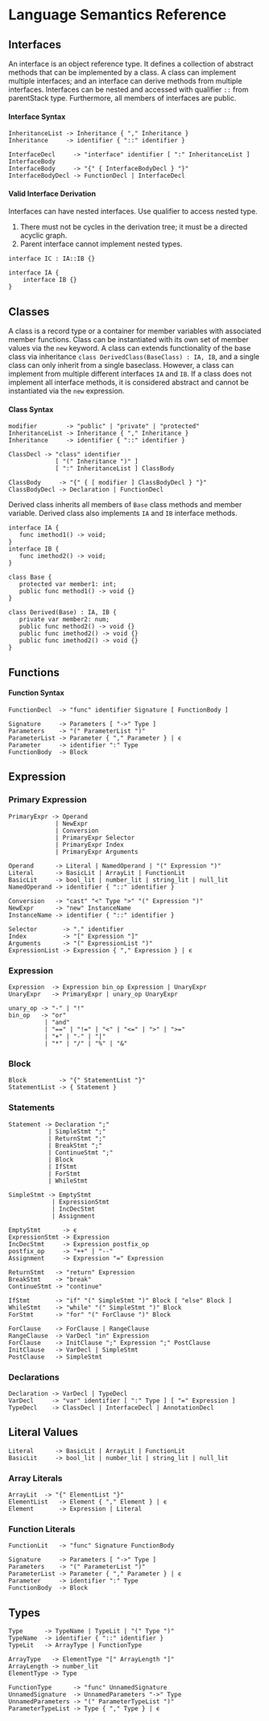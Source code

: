 # Language Semantics Reference

## Interfaces

An interface is an object reference type. It defines a collection of abstract
methods that can be implemented by a class. A class can implement multiple
interfaces; and an interface can derive methods from multiple interfaces.
Interfaces can be nested and accessed with qualifier `::` from parentStack type.
Furthermore, all members of interfaces are public.

#### Interface Syntax

```
InheritanceList -> Inheritance { "," Inheritance }
Inheritance     -> identifier { "::" identifier }

InterfaceDecl     -> "interface" identifier [ ":" InheritanceList ] InterfaceBody
InterfaceBody     -> "{" { InterfaceBodyDecl } "}"
InterfaceBodyDecl -> FunctionDecl | InterfaceDecl
```

#### Valid Interface Derivation

Interfaces can have nested interfaces. Use qualifier to access nested type.

1. There must not be cycles in the derivation tree; it must be a directed
   acyclic graph.
2. Parent interface cannot implement nested types.

```
interface IC : IA::IB {}

interface IA {
    interface IB {}
}
```

## Classes

A class is a record type or a container for member variables with associated
member functions. Class can be instantiated with its own set of member values
via the `new` keyword. A class can extends functionality of the base class via
inheritance `class DerivedClass(BaseClass) : IA, IB`, and a single class can
only inherit from a single baseclass. However, a class can implement from
multiple different interfaces `IA` and `IB`. If a class does not implement all
interface methods, it is considered abstract and cannot be instantiated via
the `new` expression.

#### Class Syntax

```
modifier        -> "public" | "private" | "protected"
InheritanceList -> Inheritance { "," Inheritance }
Inheritance     -> identifier { "::" identifier }

ClassDecl -> "class" identifier
             [ "(" Inheritance ")" ]
             [ ":" InheritanceList ] ClassBody

ClassBody     -> "{" { [ modifier ] ClassBodyDecl } "}"
ClassBodyDecl -> Declaration | FunctionDecl
```

Derived class inherits all members of `Base` class methods and member variable.
Derived class also implements `IA` and `IB` interface methods.

```
interface IA {
   func imethod1() -> void;
}
interface IB {
   func imethod2() -> void;
}

class Base {
   protected var member1: int;
   public func method1() -> void {}
}

class Derived(Base) : IA, IB {
   private var member2: num;
   public func method2() -> void {}
   public func imethod2() -> void {}
   public func imethod2() -> void {}
}
```

## Functions

#### Function Syntax

```
FunctionDecl  -> "func" identifier Signature [ FunctionBody ]

Signature     -> Parameters [ "->" Type ]
Parameters    -> "(" ParameterList ")"
ParameterList -> Parameter { "," Parameter } | ϵ
Parameter     -> identifier ":" Type
FunctionBody  -> Block
```

## Expression

### Primary Expression

```
PrimaryExpr -> Operand
             | NewExpr
             | Conversion
             | PrimaryExpr Selector
             | PrimaryExpr Index
             | PrimaryExpr Arguments

Operand      -> Literal | NamedOperand | "(" Expression ")"
Literal      -> BasicLit | ArrayLit | FunctionLit
BasicLit     -> bool_lit | number_lit | string_lit | null_lit
NamedOperand -> identifier { "::" identifier }

Conversion   -> "cast" "<" Type ">" "(" Expression ")"
NewExpr      -> "new" InstanceName
InstanceName -> identifier { "::" identifier }

Selector       -> "." identifier
Index          -> "[" Expression "]"
Arguments      -> "(" ExpressionList ")"
ExpressionList -> Expression { "," Expression } | ϵ
```

### Expression

```
Expression  -> Expression bin_op Expression | UnaryExpr
UnaryExpr   -> PrimaryExpr | unary_op UnaryExpr

unary_op -> "-" | "!"
bin_op   -> "or"
          | "and"
          | "==" | "!=" | "<" | "<=" | ">" | ">="
          | "+" | "-" | "|"
          | "*" | "/" | "%" | "&"
```

### Block

```
Block         -> "{" StatementList "}"
StatementList -> { Statement }
```

### Statements

```
Statement -> Declaration ";"
           | SimpleStmt ";"
           | ReturnStmt ";"
           | BreakStmt ";"
           | ContinueStmt ";"
           | Block
           | IfStmt
           | ForStmt
           | WhileStmt

SimpleStmt -> EmptyStmt
            | ExpressionStmt
            | IncDecStmt
            | Assignment
            
EmptyStmt      -> ϵ
ExpressionStmt -> Expression
IncDecStmt     -> Expression postfix_op
postfix_op     -> "++" | "--"
Assignment     -> Expression "=" Expression

ReturnStmt   -> "return" Expression
BreakStmt    -> "break"
ContinueStmt -> "continue"

IfStmt       -> "if" "(" SimpleStmt ")" Block [ "else" Block ]
WhileStmt    -> "while" "(" SimpleStmt ")" Block
ForStmt      -> "for" "(" ForClause ")" Block

ForClause    -> ForClause | RangeClause
RangeClause  -> VarDecl "in" Expression
ForClause    -> InitClause ";" Expression ";" PostClause
InitClause   -> VarDecl | SimpleStmt
PostClause   -> SimpleStmt
```

### Declarations

```
Declaration -> VarDecl | TypeDecl
VarDecl     -> "var" identifier [ ":" Type ] [ "=" Expression ]
TypeDecl    -> ClassDecl | InterfaceDecl | AnnotationDecl
```

## Literal Values

```
Literal      -> BasicLit | ArrayLit | FunctionLit
BasicLit     -> bool_lit | number_lit | string_lit | null_lit
```

### Array Literals

```
ArrayLit  -> "{" ElementList "}"
ElementList   -> Element { "," Element } | ϵ
Element       -> Expression | Literal
```

### Function Literals

``` 
FunctionLit   -> "func" Signature FunctionBody

Signature     -> Parameters [ "->" Type ]
Parameters    -> "(" ParameterList ")"
ParameterList -> Parameter { "," Parameter } | ϵ
Parameter     -> identifier ":" Type
FunctionBody  -> Block
```

## Types

```
Type      -> TypeName | TypeLit | "(" Type ")"
TypeName  -> identifier { "::" identifier }
TypeLit   -> ArrayType | FunctionType

ArrayType   -> ElementType "[" ArrayLength "]"
ArrayLength -> number_lit
ElementType -> Type

FunctionType      -> "func" UnnamedSignature
UnnamedSignature  -> UnnamedParameters "->" Type
UnnamedParameters -> "(" ParameterTypeList ")"
ParameterTypeList -> Type { "," Type } | ϵ
```
